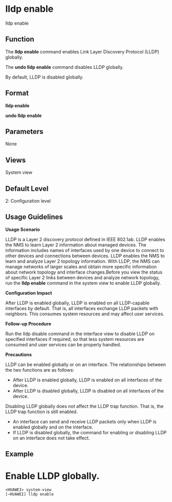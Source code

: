 lldp enable
===========

lldp enable

Function
--------



The **lldp enable** command enables Link Layer Discovery Protocol (LLDP) globally.

The **undo lldp enable** command disables LLDP globally.



By default, LLDP is disabled globally.


Format
------

**lldp enable**

**undo lldp enable**


Parameters
----------

None


Views
-----

System view


Default Level
-------------

2: Configuration level


Usage Guidelines
----------------

**Usage Scenario**



LLDP is a Layer 2 discovery protocol defined in IEEE 802.1ab. LLDP enables the NMS to learn Layer 2 information about managed devices. The information includes names of interfaces used by one device to connect to other devices and connections between devices. LLDP enables the NMS to learn and analyze Layer 2 topology information. With LLDP, the NMS can manage networks of larger scales and obtain more specific information about network topology and interface changes.Before you view the status of specific Layer 2 links between devices and analyze network topology, run the **lldp enable** command in the system view to enable LLDP globally.



**Configuration Impact**



After LLDP is enabled globally, LLDP is enabled on all LLDP-capable interfaces by default. That is, all interfaces exchange LLDP packets with neighbors. This consumes system resources and may affect user services.



**Follow-up Procedure**



Run the lldp disable command in the interface view to disable LLDP on specified interfaces if required, so that less system resources are consumed and user services can be properly handled.



**Precautions**

LLDP can be enabled globally or on an interface. The relationships between the two functions are as follows:

* After LLDP is enabled globally, LLDP is enabled on all interfaces of the device.
* After LLDP is disabled globally, LLDP is disabled on all interfaces of the device.

Disabling LLDP globally does not affect the LLDP trap function. That is, the LLDP trap function is still enabled.

* An interface can send and receive LLDP packets only when LLDP is enabled globally and on the interface.
* If LLDP is disabled globally, the command for enabling or disabling LLDP on an interface does not take effect.


Example
-------

# Enable LLDP globally.
```
<HUAWEI> system-view
[~HUAWEI] lldp enable

```
